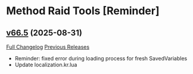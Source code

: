 # Method Raid Tools [Reminder]

## [v66.5](https://github.com/m33shoq/ExRT_Reminder/tree/v66.5) (2025-08-31)
[Full Changelog](https://github.com/m33shoq/ExRT_Reminder/compare/v66.4...v66.5) [Previous Releases](https://github.com/m33shoq/ExRT_Reminder/releases)

- Reminder: fixed error during loading process for fresh SavedVariables  
- Update localization.kr.lua  